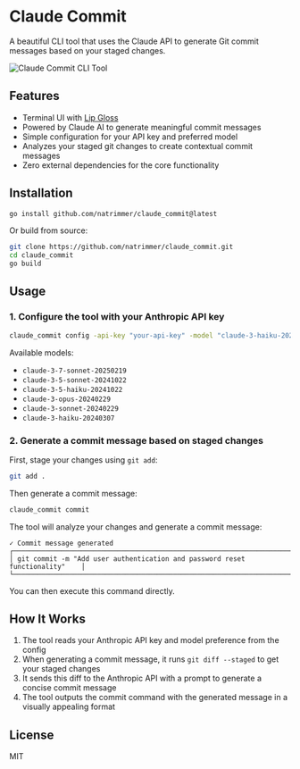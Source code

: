 # Claude Commit

A beautiful CLI tool that uses the Claude API to generate Git commit messages based on your staged changes.

![Claude Commit CLI Tool](https://placeholder-for-screenshot.png)

## Features

- Terminal UI with [Lip Gloss](https://github.com/charmbracelet/lipgloss)
- Powered by Claude AI to generate meaningful commit messages
- Simple configuration for your API key and preferred model
- Analyzes your staged git changes to create contextual commit messages
- Zero external dependencies for the core functionality

## Installation

```bash
go install github.com/natrimmer/claude_commit@latest
```

Or build from source:

```bash
git clone https://github.com/natrimmer/claude_commit.git
cd claude_commit
go build
```

## Usage

### 1. Configure the tool with your Anthropic API key

```bash
claude_commit config -api-key "your-api-key" -model "claude-3-haiku-20240307"
```

Available models:

- `claude-3-7-sonnet-20250219`
- `claude-3-5-sonnet-20241022`
- `claude-3-5-haiku-20241022`
- `claude-3-opus-20240229`
- `claude-3-sonnet-20240229`
- `claude-3-haiku-20240307`

### 2. Generate a commit message based on staged changes

First, stage your changes using `git add`:

```bash
git add .
```

Then generate a commit message:

```bash
claude_commit commit
```

The tool will analyze your changes and generate a commit message:

```
✓ Commit message generated
┌────────────────────────────────────────────────────────────────────────────┐
│ git commit -m "Add user authentication and password reset functionality"    │
└────────────────────────────────────────────────────────────────────────────┘
```

You can then execute this command directly.

## How It Works

1. The tool reads your Anthropic API key and model preference from the config
2. When generating a commit message, it runs `git diff --staged` to get your staged changes
3. It sends this diff to the Anthropic API with a prompt to generate a concise commit message
4. The tool outputs the commit command with the generated message in a visually appealing format

## License

MIT

